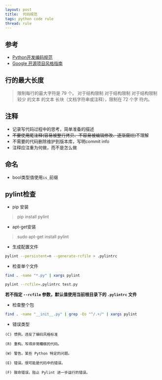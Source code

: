 ```yaml
---
layout: post
title:  代码规范
tags: python code rule
thread: rule
---
```

## 参考

* [Python开发编码规范](https://wiki.woodpecker.org.cn/moin/PythonCodingRule)
* [Google 开源项目风格指南](http://zh-google-styleguide.readthedocs.io/en/latest/google-python-styleguide/python_language_rules/)

## 行的最大长度

> 限制每行的最大字符是 79 个。 对于结构限制 对于结构限制 对于结构限制 较少 的文本 的文本 长块（文档字符串或注释），限制在 72 个字 符内。

## 注释

* 记录写代码过程中的思考，简单准备的描述
* ~~不要使用尾注释(容易被整行拷贝、不容易被编辑修改、逐渐腐烂)~~不理解
* 不需要的代码删除维护到版本库，写明commit info
* 注释应注重为何做，而不是怎么做

## 命名

* bool类型值使用`is_`前缀

## pylint检查

* pip 安装

> pip install pylint

* apt-get安装

> sudo apt-get install pylint

* 生成配置文件

```bash
pylint --persistent=n --generate-rcfile > .pylintrc
```

* 检查单个文件

```bash
find . -name "*.py" | xargs pylint

pylint --rcfile=.pylintrc test.py
```

**若不指定 `--rcfile` 参数，默认值使用当前根目录下的 `.pylintrc` 文件**

* 检查整个包

```bash
find . -name "__init__.py" | grep -Eo "^/.+/" | xargs pylint
```

* 错误类型

```text
(C) 惯例。违反了编码风格标准

(R) 重构。写得非常糟糕的代码。

(W) 警告。某些 Python 特定的问题。

(E) 错误。很可能是代码中的错误。

(F) 致命错误。阻止 Pylint 进一步运行的错误。
```
